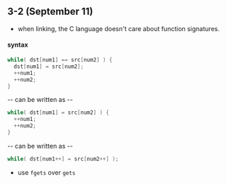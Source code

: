 ## 3-2 (September 11)
- when linking, the C language doesn't care about function signatures.


#### syntax
```c
while( dst[num1] == src[num2] ) {
  dst[num1] = src[num2];
  ++num1;
  ++num2;  
}
```
-- can be written as --
```c
while( dst[num1] = src[num2] ) {
  ++num1;
  ++num2;
}
```
-- can be written as --
```c
while( dst[num1++] = src[num2++] );
```

- use `fgets` over `gets`

